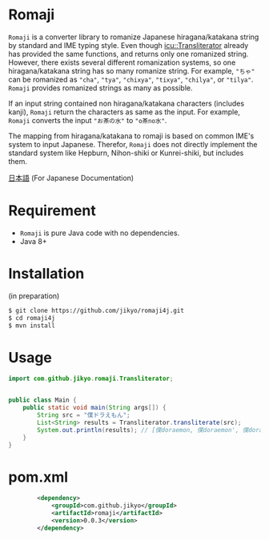 # Romaji

`Romaji` is a converter library to romanize Japanese hiragana/katakana string by standard and IME typing style.
Even though [icu::Transliterator](http://userguide.icu-project.org/transforms/general) already has provided the same functions, and returns only one romanized string.
However, there exists several different romanization systems, so one hiragana/katakana string has so many romanize string.
For example, `"ちゃ"` can be romanized as `"cha"`, `"tya"`, `"chixya"`, `"tixya"`, `"chilya"`, or `"tilya"`.
`Romaji` provides romanized strings as many as possible.

If an input string contained non hiragana/katakana characters (includes kanji), `Romaji` return the characters as same as the input.
For example, `Romaji` converts the input `"お茶の水"` to `"o茶no水"`.

The mapping from hiragana/katakana to romaji is based on common IME's system to input Japanese.
Therefor, `Romaji` does not directly implement the standard system like Hepburn, Nihon-shiki or Kunrei-shiki, but includes them.

[日本語](README.ja.md) (For Japanese Documentation)


# Requirement

* `Romaji` is pure Java code with no dependencies.
* Java 8+


# Installation

(in preparation)

```bash
$ git clone https://github.com/jikyo/romaji4j.git
$ cd romaji4j
$ mvn install
```


# Usage

```java
import com.github.jikyo.romaji.Transliterator;


public class Main {
    public static void main(String args[]) {
        String src = "僕ドラえもん";
        List<String> results = Transliterator.transliterate(src);
        System.out.println(results); // [僕doraemon, 僕doraemon', 僕doraemonn]
    }
}
```


# pom.xml

```xml
        <dependency>
            <groupId>com.github.jikyo</groupId>
            <artifactId>romaji</artifactId>
            <version>0.0.3</version>
        </dependency>
```